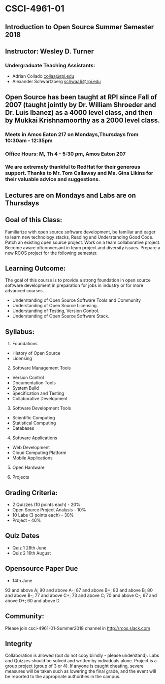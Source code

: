 
# CSCI-4961-01
## Introduction to Open Source Summer Semester 2018

## Instructor: Wesley D. Turner

### Undergraduate Teaching Assistants:

- Adrian Collado collaa@rpi.edu
- Alexander Schwartzberg schwaa6@rpi.edu

## Open Source has been taught at RPI since Fall of 2007 (taught jointly by Dr. William Shroeder and Dr. Luis Ibanez) as a 4000 level class, and then by Mukkai Krishnamoorthy as a 2000 level class.

### Meets in Amos Eaton 217 on Mondays,Thursdays from 10:30am - 12:35pm

### Office Hours: M, Th 4 - 5:30 pm, Amos Eaton 207

### We are extremely thankful to RedHat for their generous support. Thanks to Mr. Tom Callaway and Ms. Gina Likins for their valuable advice and suggestions.

##  Lectures are on Mondays and Labs are on Thursdays

## Goal of this Class:

Familiarize with open source software development, be familiar and eager to learn new technology stacks,
Reading and Understanding Good Code.
Patch an existing open source project. Work on a team collaborative project. Become aware of/conversant in team project and diversity issues. Prepare a new RCOS project for the following semester.

## Learning Outcome:

The goal of this course is to provide a strong foundation in open source software development
in preparation for jobs in industry or for more advanced courses.

- Understanding of Open Source Software Tools and Community
- Understanding of Open Source Licensing.
- Understanding of Testing, Version Control.
- Understanding of Open Source Software Stack.

## Syllabus:

1. Foundations
  -  History of Open Source
   - Licensing

2. Software Management Tools
  - Version Control
  - Documentation Tools
  - System Build
  - Specification and Testing
  - Collaborative Development

3. Software Development  Tools
  - Scientific Computing
  - Statistical Computing
  - Databases

4. Software Applications
  - Web Development
  - Cloud Computing Platform
  - Mobile Applications
 
5. Open Hardware

6. Projects

## Grading Criteria:

- 2 Quizzes (10 points each) - 20%
- Open Source Project Analysis - 10%
- 10 Labs (3 points each) - 30%
- Project - 40%

## Quiz Dates

- Quiz 1 28th June
- Quiz 2 16th August

## Opensource Paper Due
- 14th June

93 and above A; 90 and above A-; 87 and above B+; 83 and above B; 80 and above B-; 77 and above C+; 73 and above C; 70 and above C-; 67 and above D+; 60 and above D.

## Community:

Please join csci-4961-01-Summer2018 channel in http://rcos.slack.com 

## Integrity

Collaboration is allowed (but do not copy blindly - please understand). Labs and Quizzes should be solved and written by individuals alone. 
Project is a group project (group of 3 or 4).
If anyone is caught cheating, severe measures will be taken such as lowering the final grade, and the event will be reported to the appropriate authorities in the campus.
